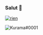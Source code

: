 ### Salut 👋

<a href=""><img src="https://discord.c99.nl/widget/theme-2/639992024606441473.png" alt="rien"/></a>

<img src="https://github-readme-stats.vercel.app/api?username=Kurama0001&show_icons=true&theme=gotham" alt="Kurama#0001" />
